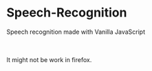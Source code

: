 # Speech-Recognition
Speech recognition made with Vanilla JavaScript

<br> <br> 
It might not be work in firefox.
